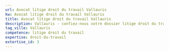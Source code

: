 ```yaml
---
url: Avocat litige droit du travail Vallauris
kw: Avocat litige droit du travail Vallauris
title: Avocat litige droit du travail Vallauris
description: Vallauris - confiez-nous votre dossier litige droit du travail
tag_ville: Vallauris
competence: litige droit du travail
expertise: droit-du-travail
extertise_id: 3
---
```

